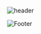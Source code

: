 ![header](https://capsule-render.vercel.app/api?type=waving&color=1E90FF&height=200&section=header&text=InQ-InQ-InQ-InQ-InQ&fontSize=50)

![Footer](https://capsule-render.vercel.app/api?type=waving&color=1E90FF&height=200&section=footer)
